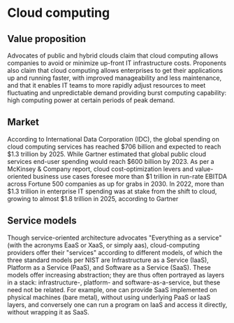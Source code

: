 Cloud computing
=====================

Value proposition
--------------
Advocates of public and hybrid clouds claim that cloud computing allows companies to avoid or minimize up-front IT infrastructure costs. Proponents also claim that cloud computing allows enterprises to get their applications up and running faster, with improved manageability and less maintenance, and that it enables IT teams to more rapidly adjust resources to meet fluctuating and unpredictable demand providing burst computing capability: high computing power at certain periods of peak demand.

Market
-----------------
According to International Data Corporation (IDC), the global spending on cloud computing services has reached $706 billion and expected to reach $1.3 trillion by 2025. While Gartner estimated that global public cloud services end-user spending would reach $600 billion by 2023. As per a McKinsey & Company report, cloud cost-optimization levers and value-oriented business use cases foresee more than $1 trillion in run-rate EBITDA across Fortune 500 companies as up for grabs in 2030. In 2022, more than $1.3 trillion in enterprise IT spending was at stake from the shift to cloud, growing to almost $1.8 trillion in 2025, according to Gartner

Service models
------------------
Though service-oriented architecture advocates "Everything as a service" (with the acronyms EaaS or XaaS, or simply aas), cloud-computing providers offer their "services" according to different models, of which the three standard models per NIST are Infrastructure as a Service (IaaS), Platform as a Service (PaaS), and Software as a Service (SaaS). These models offer increasing abstraction; they are thus often portrayed as layers in a stack: infrastructure-, platform- and software-as-a-service, but these need not be related. For example, one can provide SaaS implemented on physical machines (bare metal), without using underlying PaaS or IaaS layers, and conversely one can run a program on IaaS and access it directly, without wrapping it as SaaS.
